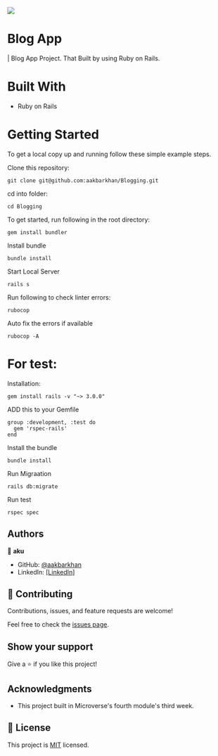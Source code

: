 ![](https://img.shields.io/badge/Microverse-blueviolet)
# Blog App

|  Blog App Project. That Built by using Ruby on Rails.
#
# Built With
* Ruby on Rails
#
# Getting Started

To get a local copy up and running follow these simple example steps.

Clone this repository:
```
git clone git@github.com:aakbarkhan/Blogging.git
```
cd into folder:
```
cd Blogging
```

To get started, run following in the root directory:
```
gem install bundler
```
Install bundle

```
bundle install
```
Start Local Server
```
rails s
```
Run following to check linter errors:
```
rubocop
```
Auto fix the errors if available
```
rubocop -A
```
# For test:

Installation:
```
gem install rails -v "~> 3.0.0"
```
ADD this to your Gemfile
```
group :development, :test do
  gem 'rspec-rails'
end
```
Install the bundle
```
bundle install
```
Run Migraation
```
rails db:migrate
```
Run test
```
rspec spec
```

## Authors

👤 **aku** 
- GitHub: [@aakbarkhan](https://github.com/aakbarkhan)
- LinkedIn: [[LinkedIn]](https://www.linkedin.com/in/akuu-khan/)
  


## 🤝 Contributing

Contributions, issues, and feature requests are welcome!

Feel free to check the [issues page](../../issues/).

## Show your support

Give a ⭐️ if you like this project!

## Acknowledgments

- This project built in Microverse's fourth module's third week.

## 📝 License

This project is [MIT](./MIT.md) licensed.


